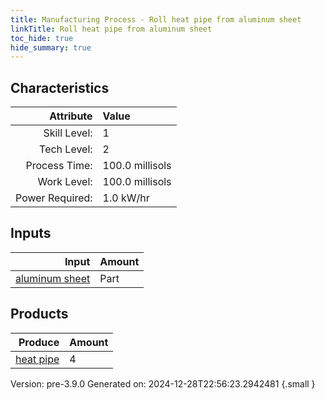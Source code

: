 ```yaml
---
title: Manufacturing Process - Roll heat pipe from aluminum sheet
linkTitle: Roll heat pipe from aluminum sheet
toc_hide: true
hide_summary: true
---
```



## Characteristics

| Attribute      | Value |
|--------:|:------|
|Skill Level:|1|
|Tech Level:|2|
|Process Time:|100.0 millisols|
|Work Level:|100.0 millisols|
|Power Required:|1.0 kW/hr|

## Inputs

| Input      | Amount |
|--------:|:------|
|[aluminum sheet](/docs/definitions/part/aluminum-sheet)|Part|1|

## Products


| Produce      | Amount |
|--------:|:------|
|[heat pipe](/docs/definitions/part/heat-pipe)|4|


Version: pre-3.9.0 Generated on: 2024-12-28T22:56:23.2942481
{.small }

